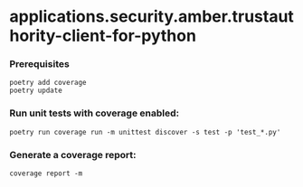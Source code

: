 # applications.security.amber.trustauthority-client-for-python

### Prerequisites
```
poetry add coverage
poetry update
```

### Run unit tests with coverage enabled:
```
poetry run coverage run -m unittest discover -s test -p 'test_*.py'
```

### Generate a coverage report:
```
coverage report -m
```